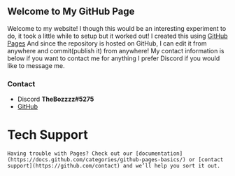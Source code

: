 ## Welcome to My GitHub Page

Welcome to my website! I though this would be an interesting experiment to do, it took a little while to setup but it worked out! I created this using [GitHub Pages](https://pages.github.com/) And since the repository is hosted on GitHub, I can edit it from anywhere and commit(publish it) from anywhere! My contact information is below if you want to contact me for anything I prefer Discord if you would like to message me.

### Contact

- Discord **TheBozzzz#5275**
- [GitHub](https://github.com/TheBozzz34)

# Tech Support

`Having trouble with Pages? Check out our [documentation](https://docs.github.com/categories/github-pages-basics/) or [contact support](https://github.com/contact) and we’ll help you sort it out.`
